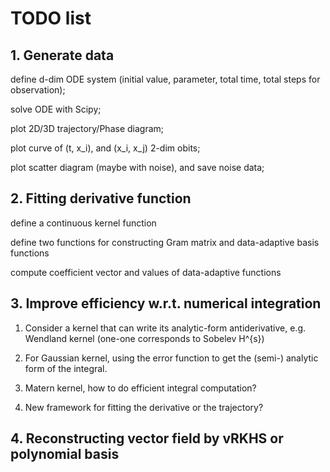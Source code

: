 # TODO list


## 1. Generate data

define d-dim ODE system (initial value, parameter, total time, total steps for observation);

solve ODE with Scipy;

plot 2D/3D trajectory/Phase diagram;

plot curve of (t, x_i), and (x_i, x_j) 2-dim obits;

plot scatter diagram (maybe with noise), and save noise data;


## 2. Fitting derivative function

define a continuous kernel function

define two functions for constructing Gram matrix and data-adaptive basis functions

compute coefficient vector and values of data-adaptive functions 


## 3. Improve efficiency w.r.t. numerical integration

1. Consider a kernel that can write its analytic-form antiderivative,
e.g. Wendland kernel (one-one corresponds to Sobelev H^{s})

2. For Gaussian kernel, using the error function to get the (semi-) analytic form of the integral.

3. Matern kernel, how to do efficient integral computation?

4. New framework for fitting the derivative or the trajectory? 


## 4. Reconstructing vector field by vRKHS or polynomial basis







